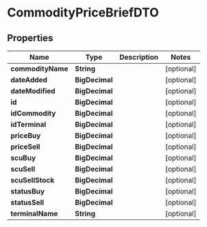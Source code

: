

# CommodityPriceBriefDTO


## Properties

| Name | Type | Description | Notes |
|------------ | ------------- | ------------- | -------------|
|**commodityName** | **String** |  |  [optional] |
|**dateAdded** | **BigDecimal** |  |  [optional] |
|**dateModified** | **BigDecimal** |  |  [optional] |
|**id** | **BigDecimal** |  |  [optional] |
|**idCommodity** | **BigDecimal** |  |  [optional] |
|**idTerminal** | **BigDecimal** |  |  [optional] |
|**priceBuy** | **BigDecimal** |  |  [optional] |
|**priceSell** | **BigDecimal** |  |  [optional] |
|**scuBuy** | **BigDecimal** |  |  [optional] |
|**scuSell** | **BigDecimal** |  |  [optional] |
|**scuSellStock** | **BigDecimal** |  |  [optional] |
|**statusBuy** | **BigDecimal** |  |  [optional] |
|**statusSell** | **BigDecimal** |  |  [optional] |
|**terminalName** | **String** |  |  [optional] |



